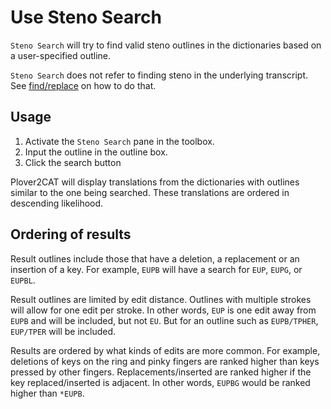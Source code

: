 # Use Steno Search

`Steno Search` will try to find valid steno outlines in the dictionaries based on a user-specified outline.

`Steno Search` does not refer to finding steno in the underlying transcript. See [find/replace](howto/findreplace.md) on how to do that.

## Usage

1. Activate the `Steno Search` pane in the toolbox.
2. Input the outline in the outline box.
3. Click the search button

Plover2CAT will display translations from the dictionaries with outlines similar to the one being searched. These translations are ordered in descending likelihood.

## Ordering of results

Result outlines include those that have a deletion, a replacement or an insertion of a key. For example, `EUPB` will have a search for `EUP`, `EUPG`, or `EUPBL`.

Result outlines are limited by edit distance. Outlines with multiple strokes will allow for one edit per stroke. In other words, `EUP` is one edit away from `EUPB` and will be included, but not `EU`. But for an outline such as `EUPB/TPHER`, `EUP/TPER` will be included.

Results are ordered by what kinds of edits are more common. For example, deletions of keys on the ring and pinky fingers are ranked higher than keys pressed by other fingers. Replacements/inserted are ranked higher if the key replaced/inserted is adjacent. In other words, `EUPBG` would be ranked higher than `*EUPB`.





